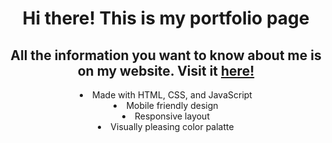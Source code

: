 <h1 align="center">Hi there! This is my portfolio page</h1>
<h2 align="center">All the information you want to know about me is on my website. Visit it <a href="https://shaheer-abbasi.github.io/">here!</a></h2>
<div align="center">
  <li>Made with HTML, CSS, and JavaScript</li>
  <li>Mobile friendly design</li>
  <li>Responsive layout</li>
  <li>Visually pleasing color palatte</li>
</div>

